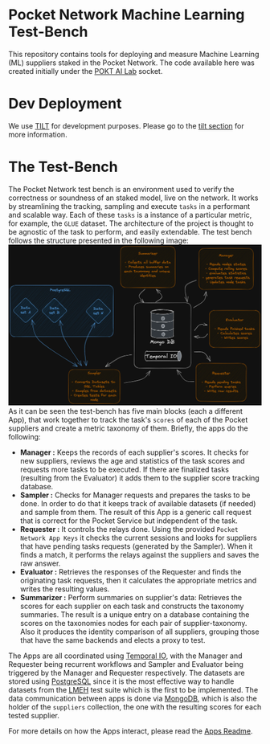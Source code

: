# Pocket Network Machine Learning Test-Bench

This repository contains tools for deploying and measure Machine Learning (ML) suppliers staked in the Pocket Network.
The code available here was created initially under the [POKT AI Lab](https://forum.pokt.network/t/open-pokt-ai-lab-socket/5056) socket.

# Dev Deployment

We use [TILT](https://docs.tilt.dev/) for development purposes. Please go to the [tilt section](./tilt/README.md) for more information.

# The Test-Bench

The Pocket Network test bench is an environment used to verify the correctness or soundness of an staked model, live on the network. 
It works by streamlining the tracking, sampling and execute `tasks` in a performant and scalable way. Each of these `tasks` is a instance of a particular metric, for example, the `GLUE` dataset. The architecture of the project is thought to be agnostic of the task to perform, and easily extendable. 
The test bench follows the structure presented in the following image:
![Basic Flow diagram](./assets/flow_diagram.png)
As it can be seen the test-bench has five main blocks (each a different App), that work together to track the task's `scores` of each of the Pocket suppliers and create a metric taxonomy of them. Briefly, the apps do the following:
- **Manager :** Keeps the records of each supplier's scores. It checks for new suppliers, reviews the age and statistics of the task scores and requests more tasks to be executed. If there are finalized tasks (resulting from the Evaluator) it adds them to the supplier score tracking database.
- **Sampler :** Checks for Manager requests and prepares the tasks to be done. In order to do that it keeps track of available datasets (if needed) and sample from them. The result of this App is a generic call request that is correct for the Pocket Service but independent of the task.
- **Requester :** It controls the relays done. Using the provided `Pocket Network App Keys` it checks the current sessions and looks for suppliers that have pending tasks requests (generated by the Sampler). When it finds a match, it performs the relays against the suppliers and saves the raw answer.
- **Evaluator :** Retrieves the responses of the Requester and finds the originating task requests, then it calculates the appropriate metrics and writes the resulting values.
- **Summarizer :** Perform summaries on supplier's data: Retrieves the scores for each supplier on each task and constructs the taxonomy summaries. The result is a unique entry on a database containing the scores on the taxonomies nodes for each pair of supplier-taxonomy. Also it produces the identity comparison of all suppliers, grouping those that have the same backends and elects a proxy to test.

The Apps are all coordinated using [Temporal IO](https://temporal.io/), with the Manager and Requester being recurrent workflows and Sampler and Evaluator being triggered by the Manager and Requester respectively. The datasets are stored using [PostgreSQL](https://www.postgresql.org/) since it is the most effective way to handle datasets from the [LMEH](https://github.com/EleutherAI/lm-evaluation-harness) test suite which is the first to be implemented. The data communication between apps is done via [MongoDB](https://www.mongodb.com/), which is also the holder of the `suppliers` collection, the one with the resulting scores for each tested supplier.

For more details on how the Apps interact, please read the [Apps Readme](./apps/README.md).